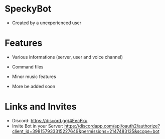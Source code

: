 # SpeckyBot
 
- Created by a unexperienced user

# Features

- Various informations (server, user and voice channel)
- Command files
- Minor music features

- More be added soon

# Links and Invites

- Discord: https://discord.gg/4EecFku
- Invite Bot in your Server: https://discordapp.com/api/oauth2/authorize?client_id=398157933315227649&permissions=2147483135&scope=bot
